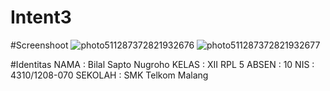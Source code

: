 # Intent3

#Screenshoot
![photo511287372821932676](https://cloud.githubusercontent.com/assets/22608303/19939977/a8fb93a4-a15d-11e6-9028-3f133e55ee72.jpg)
![photo511287372821932677](https://cloud.githubusercontent.com/assets/22608303/19939976/a8fa580e-a15d-11e6-9430-0ddd1fc28d89.jpg)

#Identitas
NAMA : Bilal Sapto Nugroho KELAS : XII RPL 5 ABSEN : 10 NIS : 4310/1208-070 SEKOLAH : SMK Telkom Malang
